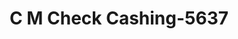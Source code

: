 ---
f_zip-code: 76033
f_state-code: TX
title: C M Check Cashing-5637
f_phone: 817-645-8319
f_city-only: Cleburne
f_address: 809 West Henderson Street Cleburne
f_location-unique-id: '5637'
slug: c-m-check-cashing-5637
updated-on: '2024-05-30T13:46:58.046Z'
created-on: '2024-05-30T13:36:59.803Z'
published-on: '2024-05-30T13:54:32.469Z'
f_city-state: cms/city/cleburne-tx.md
f_company: cms/company/c-m-check-cashing.md
f_state: cms/state/texas.md
layout: '[payday-loan].html'
tags: payday-loan
---